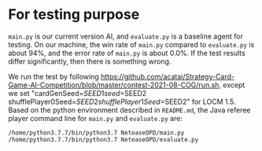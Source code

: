 # For testing purpose

`main.py` is our current version AI, and `evaluate.py` is a baseline agent for testing. On our machine, the win rate of `main.py` compared to `evaluate.py` is about 94%, and the error rate of `main.py` is about 0.0%. If the test results differ significantly, then there is something wrong.

We run the test by following https://github.com/acatai/Strategy-Card-Game-AI-Competition/blob/master/contest-2021-08-COG/run.sh, except we set "cardGenSeed=$SEED1 seed=$SEED2 shufflePlayer0Seed=$SEED2 shufflePlayer1Seed=$SEED2" for LOCM 1.5. Based on the python environment described in `README.md`, the Java referee player command line for `main.py` and `evaluate.py` are:

```shell
/home/python3.7.7/bin/python3.7 NeteaseOPD/main.py
/home/python3.7.7/bin/python3.7 NeteaseOPD/evaluate.py
```
